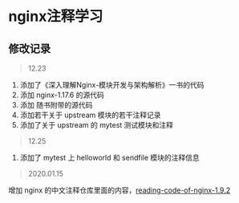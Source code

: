 # nginx注释学习


## 修改记录

> 12.23

1. 添加了《深入理解Nginx-模块开发与架构解析》一书的代码
2. 添加 nginx-1.17.6 的源代码
3. 添加 随书附带的源代码
4. 添加若干关于 upstream 模块的若干注释记录
5. 添加了关于 upstream 的 mytest 测试模块和注释

> 12.25

1. 添加了 mytest 上 helloworld 和 sendfile 模块的注释信息

> 2020.01.15

增加 nginx 的中文注释仓库里面的内容，[reading-code-of-nginx-1.9.2](https://github.com/y123456yz/reading-code-of-nginx-1.9.2)
